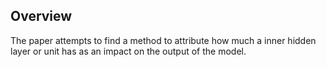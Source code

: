 ## Overview
The paper attempts to find a method to attribute how much a inner hidden layer or unit has as an impact on the output of the model. 

